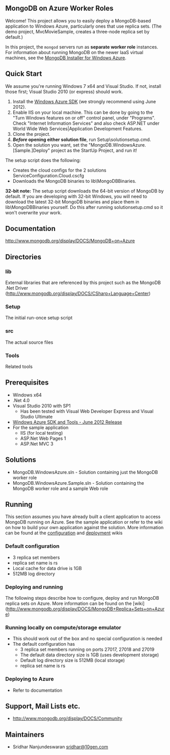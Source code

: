 ## MongoDB on Azure Worker Roles

Welcome! This project allows you to easily deploy a MongoDB-based application to Windows Azure, particularly ones that use replica sets. (The demo project, MvcMovieSample, creates a three-node replica set by default.)

In this project, the <code>mongod</code> servers run as **separate worker role** instances. For information about running MongoDB on the newer IaaS virtual machines, see the [MongoDB Installer for Windows Azure](http://www.mongodb.org/display/DOCS/MongoDB+Installer+for+Windows+Azure).

## Quick Start

We assume you're running Windows 7 x64 and Visual Studio. If not, install those first; Visual Studio 2010 (or express) should work.

1. Install the [Windows Azure SDK](https://www.windowsazure.com/en-us/develop/net/) (we strongly recommend using June 2012).
2. Enable IIS on your local machine. This can be done by going to the "Turn Windows features on or off" control panel, under "Programs". Check "Internet Information Services" and also check ASP.NET under World Wide Web Services|Application Development Features.
3. Clone the project.
4. ***Before* opening either solution file**, run Setup\solutionsetup.cmd.
4. Open the solution you want, set the "MongoDB.WindowsAzure.[Sample.]Deploy" project as the StartUp Project, and run it!

The setup script does the following:
  * Creates the cloud configs for the 2 solutions ServiceConfiguration.Cloud.cscfg
  * Downloads the MongoDB binaries to lib\MongoDBBinaries.

**32-bit note:** The setup script downloads the 64-bit version of MongoDB by default. If you are developing with 32-bit Windows, you will need to download the latest 32-bit MongoDB binaries and place them in lib\MongoDBBinaries yourself. Do this after running solutionsetup.cmd so it won't overwrite your work.

## Documentation
http://www.mongodb.org/display/DOCS/MongoDB+on+Azure

## Directories
### lib
External libraries that are referenced by this project such as the MongoDB .Net Driver (http://www.mongodb.org/display/DOCS/CSharp+Language+Center)
### Setup
The initial run-once setup script
### src
The actual source files
### Tools
Related tools

## Prerequisites
  * Windows x64
  * .Net 4.0
  * Visual Studio 2010 with SP1
    * Has been tested with Visual Web Developer Express and Visual Studio Ultimate
  * [Windows Azure SDK and Tools - June 2012 Release](https://www.windowsazure.com/en-us/develop/net/)
  * For the sample application
    * IIS (for local testing)
    * ASP.Net Web Pages 1
    * ASP.Net MVC 3

## Solutions
  * MongoDB.WindowsAzure.sln - Solution containing just the MongoDB worker role
  * MongoDB.WindowsAzure.Sample.sln - Solution containing the MongoDB worker role and a sample Web role

## Running

This section assumes you have already built a client application to access MongoDB running on Azure. See 
the sample application or refer to the wiki on how to build your own application against the solution.
More information can be found at the [configuration](http://www.mongodb.org/display/DOCS/Azure+Configuration)
and [deployment](http://www.mongodb.org/display/DOCS/Azure+Deployment) wikis

### Default configuration
  * 3 replica set members
  * replica set name is rs
  * Local cache for data drive is 1GB
  * 512MB log directory

### Deploying and running

The following steps describe how to configure, deploy and run MongoDB replica sets on Azure. More information can be found on the [wiki] 
(http://www.mongodb.org/display/DOCS/MongoDB+Replica+Sets+on+Azure)

### Running locally on compute/storage emulator
  * This should work out of the box and no special configuration is needed
  * The default configuration has
    * 3 replica set members running on ports 27017, 27018 and 27019
    * The default data directory size is 1GB (uses development storage)
    * Default log directory size is 512MB (local storage)
    * replica set name is rs

### Deploying to Azure
  * Refer to documentation 

## Support, Mail Lists etc.
* http://www.mongodb.org/display/DOCS/Community

## Maintainers
* Sridhar Nanjundeswaran    sridhar@10gen.com
